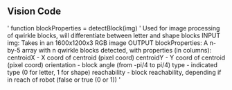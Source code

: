 ## Vision Code
'  function blockProperties = detectBlock(img) '
  Used for image processing of qwirkle blocks, will differentiate between letter and shape blocks
      INPUT img: Takes in an 1600x1200x3 RGB image
      OUTPUT blockProperties: A n-by-5 array with n qwirkle blocks detected, with properties (in columns):
                              centroidX - X coord of centroid (pixel coord)
                              centroidY - Y coord of centroid (pixel coord)
                              orientation - block angle (from -pi/4 to pi/4)
                              type - indicated type (0 for letter, 1 for shape)
                              reachability - block reachability, depending if in reach of robot (false or true (0 or 1)) '

